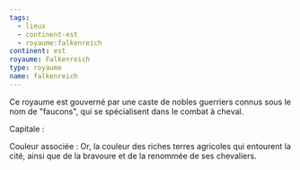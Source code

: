 ```yaml
---
tags:
  - lieux
  - continent-est
  - royaume:falkenreich
continent: est
royaume: Falkenreich
type: royaume
name: falkenreich
---
```


Ce royaume est gouverné par une caste de nobles guerriers connus sous le nom de "faucons", qui se spécialisent dans le combat à cheval.

Capitale :  

Couleur associée : Or, la couleur des riches terres agricoles qui entourent la cité, ainsi que de la bravoure et de la renommée de ses chevaliers.